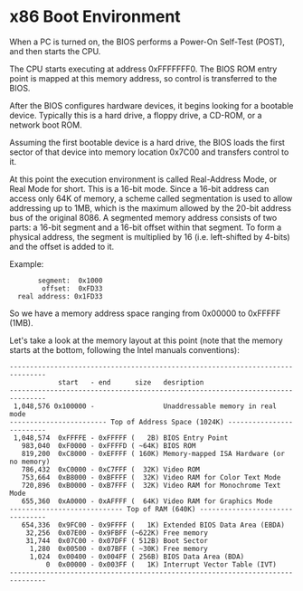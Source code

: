 # x86 Boot Environment

When a PC is turned on, the BIOS performs a Power-On Self-Test (POST), and then starts the CPU.

The CPU starts executing at address 0xFFFFFFF0. The BIOS ROM entry point is mapped at this memory address, so control is transferred to the BIOS.

After the BIOS configures hardware devices, it begins looking for a bootable device. Typically this is a hard drive, a floppy drive, a CD-ROM, or a network boot ROM.

Assuming the first bootable device is a hard drive, the BIOS loads the first sector of that device into memory location 0x7C00 and transfers control to it.

At this point the execution environment is called Real-Address Mode, or Real Mode for short. This is a 16-bit mode. Since a 16-bit address can access only 64K of memory, a scheme called segmentation is used to allow addressing up to 1MB, which is the maximum allowed by the 20-bit address bus of the original 8086. A segmented memory address consists of two parts: a 16-bit segment and a 16-bit offset within that segment. To form a physical address, the segment is multiplied by 16 (i.e. left-shifted by 4-bits) and the offset is added to it.

Example:
```
       segment:  0x1000
        offset:  0xFD33
  real address: 0x1FD33
```

So we have a memory address space ranging from 0x00000 to 0xFFFFF (1MB).

Let's take a look at the memory layout at this point (note that the memory starts at the bottom, following the Intel manuals conventions):

```
-------------------------------------------------------------------------------
            start   - end      size   desription
-------------------------------------------------------------------------------
 1,048,576 0x100000 -                 Unaddressable memory in real mode
------------------------ Top of Address Space (1024K) -------------------------
 1,048,574  0xFFFFE - 0xFFFFF (   2B) BIOS Entry Point
   983,040  0xF0000 - 0xFFFFD ( ~64K) BIOS ROM
   819,200  0xC8000 - 0xEFFFF ( 160K) Memory-mapped ISA Hardware (or no memory)
   786,432  0xC0000 - 0xC7FFF (  32K) Video ROM
   753,664  0xB8000 - 0xBFFFF (  32K) Video RAM for Color Text Mode
   720,896  0xB0000 - 0xB7FFF (  32K) Video RAM for Monochrome Text Mode
   655,360  0xA0000 - 0xAFFFF (  64K) Video RAM for Graphics Mode
---------------------------- Top of RAM (640K) --------------------------------
   654,336  0x9FC00 - 0x9FFFF (   1K) Extended BIOS Data Area (EBDA)
    32,256  0x07E00 - 0x9FBFF (~622K) Free memory
    31,744  0x07C00 - 0x07DFF ( 512B) Boot Sector
     1,280  0x00500 - 0x07BFF ( ~30K) Free memory
     1,024  0x00400 - 0x004FF ( 256B) BIOS Data Area (BDA)
         0  0x00000 - 0x003FF (   1K) Interrupt Vector Table (IVT)
-------------------------------------------------------------------------------
```
